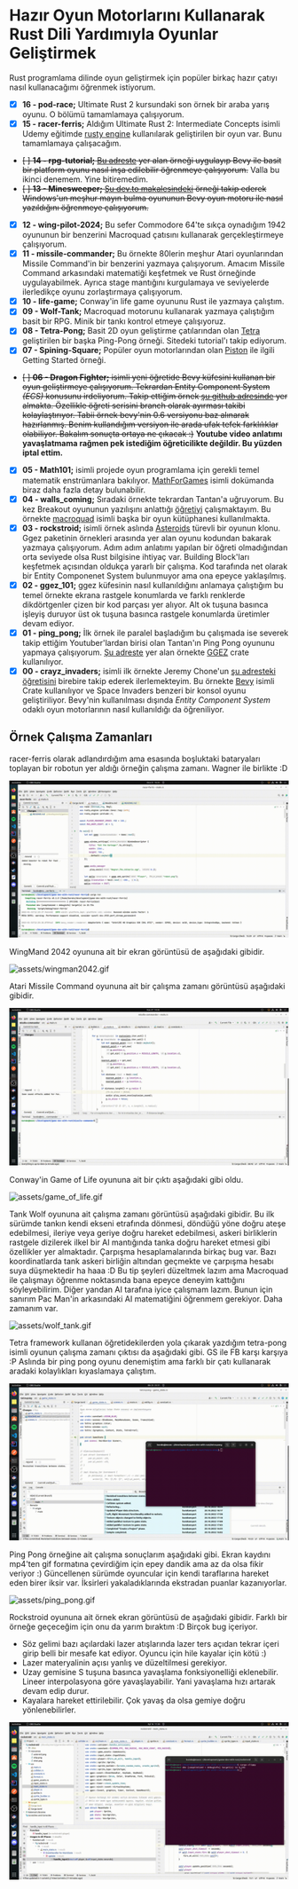 # Hazır Oyun Motorlarını Kullanarak Rust Dili Yardımıyla Oyunlar Geliştirmek

Rust programlama dilinde oyun geliştirmek için popüler birkaç hazır çatıyı nasıl kullanacağımı öğrenmek istiyorum. 

- [x] **16 - pod-race;** Ultimate Rust 2 kursundaki son örnek bir araba yarış oyunu. O bölümü tamamlamaya çalışıyorum.
- [x] **15 - racer-ferris;** Aldığım Ultimate Rust 2: Intermediate Concepts isimli Udemy eğitimde [rusty engine](https://cleancut.github.io/rusty_engine/00-welcome.html) kullanılarak geliştirilen bir oyun var. Bunu tamamlamaya çalışacağım.
- ~~[ ] **14 - rpg-tutorial;** [Bu adreste](https://github.com/mwbryant/monster-fighter) yer alan örneği uygulayıp Bevy ile basit bir platform oyunu nasıl inşa edilebilir öğrenmeye çalışıyorum.~~ Valla bu ikinci denemem. Yine bitiremedim.
- ~~[ ] **13 - Minesweeper;** [Şu dev.to makalesindeki](https://dev.to/qongzi/bevy-minesweeper-part-1-534c) örneği takip ederek Windows'un meşhur mayın bulma oyununun Bevy oyun motoru ile nasıl yazıldığını öğrenmeye çalışıyorum.~~
- [x] **12 - wing-pilot-2024;** Bu sefer Commodore 64'te sıkça oynadığım 1942 oyununun bir benzerini Macroquad çatısını kullanarak gerçekleştirmeye çalışıyorum.
- [x] **11 - missile-commander;** Bu örnekte 80lerin meşhur Atari oyunlarından Missile Command'in bir benzerini yazmaya çalışıyorum. Amacım Missile Command arkasındaki matematiği keşfetmek ve Rust örneğinde uygulayabilmek. Ayrıca stage mantığını kurgulamaya ve seviyelerde ilerledikçe oyunu zorlaştırmaya çalışıyorum.
- [x] **10 - life-game;** Conway'in life game oyununu Rust ile yazmaya çalıştım.
- [x] **09 - Wolf-Tank;** Macroquad motorunu kullanarak yazmaya çalıştığım basit bir RPG. Minik bir tankı kontrol etmeye çalışıyoruz.
- [x] **08 - Tetra-Pong;** Basit 2D oyun geliştirme çatılarından olan [Tetra](https://tetra.seventeencups.net/) geliştirilen bir başka Ping-Pong örneği. Sitedeki tutorial'ı takip ediyorum.
- [x] **07 - Spining-Square;** Popüler oyun motorlarından olan [Piston](https://crates.io/crates/piston) ile ilgili Getting Started örneği.
- ~~[ ] **06 - Dragon Fighter;** isimli yeni öğretide Bevy küfesini kullanan bir oyun geliştirmeye çalışıyorum. Tekrardan Entity Component System _(ECS)_ konusunu irdeliyorum. Takip ettiğim örnek [şu github adresinde](https://github.com/mwbryant/rpg-bevy-tutorial/tree/master) yer almakta. Özellikle öğreti serisini branch olarak ayırması takibi kolaylaştırıyor. Tabii örnek bevy'nin 0.6 versiyonu baz alınarak hazırlanmış. Benim kullandığım versiyon ile arada ufak tefek farklılıklar olabiliyor. Bakalım sonuçta ortaya ne çıkacak :)~~ __Youtube video anlatımı yavaşlatmama rağmen pek istediğim öğreticilikte değildir. Bu yüzden iptal ettim.__
- [x] **05 - Math101;** isimli projede oyun programlama için gerekli temel matematik enstrümanlara bakılıyor. [MathForGames](MathForGames.md) isimli dokümanda biraz daha fazla detay bulunabilir.
- [x] **04 - walls_coming;** Sıradaki örnekte tekrardan Tantan'a uğruyorum. Bu kez Breakout oyununun yazılışını anlattığı [öğretiyi](https://youtu.be/xQ9YTY7ZgsI) çalışmaktayım. Bu örnekte [macroquad](https://github.com/not-fl3/macroquad) isimli başka bir oyun kütüphanesi kullanılmakta.
- [x] **03 - rockstroid;** isimli örnek aslında [Asteroids](https://en.wikipedia.org/wiki/Asteroids_(video_game)) türevli bir oyunun klonu. Ggez paketinin örnekleri arasında yer alan oyunu kodundan bakarak yazmaya çalışıyorum. Adım adım anlatımı yapılan bir öğreti olmadığından orta seviyede olsa Rust bilgisine ihtiyaç var. Building Block'ları keşfetmek açısından oldukça yararlı bir çalışma. Kod tarafında net olarak bir Entity Componenet System bulunmuyor ama ona epeyce yaklaşılmış.
- [x] **02 - ggez_101;** ggez küfesinin nasıl kullanıldığını anlamaya çalıştığım bu temel örnekte ekrana rastgele konumlarda ve farklı renklerde dikdörtgenler çizen bir kod parçası yer alıyor. Alt ok tuşuna basınca işleyiş duruyor üst ok tuşuna basınca rastgele konumlarda üretimler devam ediyor.
- [x] **01 - ping_pong;** İlk örnek ile paralel başladığım bu çalışmada ise severek takip ettiğim Youtuber'lardan birisi olan Tantan'ın Ping Pong oyununu yapmaya çalışıyorum. [Şu adreste](https://www.youtube.com/watch?v=TUE_HSgQiG0&list=PLY-17mI_rla7-lZ3Cj4mKLFXgEHaVGHWA) yer alan örnekte [GGEZ](https://crates.io/crates/ggez) crate kullanılıyor.
- [x] **00 - crayz_invaders;** isimli ilk örnekte Jeremy Chone'un [şu adresteki öğretisini](https://www.youtube.com/watch?v=j7qHwb7geIM) birebire takip ederek ilerlemekteyim. Bu örnekte [Bevy](https://crates.io/crates/bevy) isimli Crate kullanılıyor ve Space Invaders benzeri bir konsol oyunu geliştiriliyor. Bevy'nin kullanılması dışında _Entity Component System_ odaklı oyun motorlarının nasıl kullanıldığı da öğreniliyor.

## Örnek Çalışma Zamanları

racer-ferris olarak adlandırdığım ama esasında boşluktaki bataryaları toplayan bir robotun yer aldığı örneğin çalışma zamanı. Wagner ile birlikte :D

![assets/eat_the_garbage.gif](assets/eat_the_garbage.gif)

WingMand 2042 oyununa ait bir ekran görüntüsü de aşağıdaki gibidir.

![assets/wingman2042.gif](assets/wingman2042.gif)

Atari Missile Command oyununa ait bir çalışma zamanı görüntüsü aşağıdaki gibidir.

![assets/miscmdgp.gif](assets/miscmdgp.gif)

Conway'in Game of Life oyununa ait bir çıktı aşağıdaki gibi oldu. 

![assets/game_of_life.gif](assets/game_of_life.gif)

Tank Wolf oyununa ait çalışma zamanı görüntüsü aşağıdaki gibidir. Bu ilk sürümde tankın kendi ekseni etrafında dönmesi, döndüğü yöne doğru ateşe edebilmesi, ileriye veya geriye doğru hareket edebilmesi, askeri birliklerin rastgele dizilerek ilkel bir AI mantığında tanka doğru hareket etmesi gibi özellikler yer almaktadır. Çarpışma hesaplamalarında birkaç bug var. Bazı koordinatlarda tank askeri birliğin altından geçmekte ve çarpışma hesabı suya düşmektedir ha haaa :D Bu tip şeyleri düzeltmek lazım ama Macroquad ile çalışmayı öğrenme noktasında bana epeyce deneyim kattığını söyleyebilirim. Diğer yandan AI tarafına iyice çalışmam lazım. Bunun için sanırım Pac Man'in arkasındaki AI matematiğini öğrenmem gerekiyor. Daha zamanım var.

![assets/wolf_tank.gif](assets/wolf_tank.gif)

Tetra framework kullanan öğretidekilerden yola çıkarak yazdığım tetra-pong isimli oyunun çalışma zamanı çıktısı da aşağıdaki gibi. GS ile FB karşı karşıya :P Aslında bir ping pong oyunu denemiştim ama farklı bir çatı kullanarak aradaki kolaylıkları kıyaslamaya çalıştım.

![assets/tetra-pong.gif](assets/tetrapong.gif)

Ping Pong örneğine ait çalışma sonuçlarım aşağıdaki gibi. Ekran kaydını mp4'ten gif formatına çevirdiğim için epey dandik ama az da olsa fikir veriyor :)
Güncellenen sürümde oyuncular için kendi taraflarına hareket eden birer iksir var. İksirleri yakaladıklarında ekstradan puanlar kazanıyorlar.

![assets/ping_pong.gif](assets/ping_pong.gif)

Rockstroid oyununa ait örnek ekran görüntüsü de aşağıdaki gibidir. Farklı bir örneğe geçeceğim için onu da yarım bıraktım :D Birçok bug içeriyor. 

- Söz gelimi bazı açılardaki lazer atışlarında lazer ters açıdan tekrar içeri girip belli bir mesafe kat ediyor. Oyuncu için hile kayalar için kötü :) 
- Lazer materyalinin açısı yanlış ve düzeltilmesi gerekiyor. 
- Uzay gemisine S tuşuna basınca yavaşlama fonksiyonelliği eklenebilir. Lineer interpolasyona göre yavaşlayabilir. Yani yavaşlama hızı artarak devam edip durur. 
- Kayalara hareket ettirilebilir. Çok yavaş da olsa gemiye doğru yönlenebilirler.

![assets/rockstroid.gif](assets/rockstroid.gif)